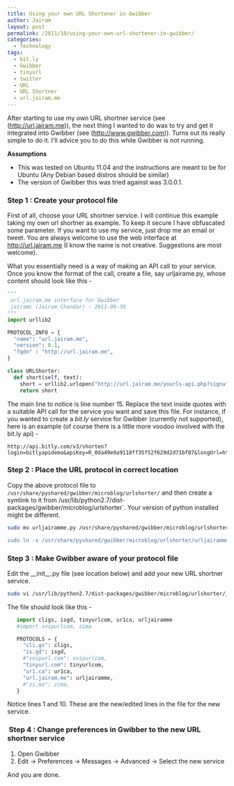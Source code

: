 ```yaml
---
title: Using your own URL Shortener in Gwibber
author: Jairam
layout: post
permalink: /2011/10/using-your-own-url-shortener-in-gwibber/
categories:
  - Technology
tags:
  - bit.ly
  - Gwibber
  - tinyurl
  - twitter
  - URL
  - URL Shortner
  - url.jairam.me
---
```

After starting to use my own URL shortner service (see (http://url.jairam.me)), the next thing I wanted to do was to try and get it integrated into Gwibber (see (http://www.gwibber.com)). Turns out its really simple to do it. I'll advice you to do this while Gwibber is not running.

**Assumptions**

  * This was tested on Ubuntu 11.04 and the instructions are meant to be for Ubuntu (Any Debian based distros should be similar)
  * The version of Gwibber this was tried against was 3.0.0.1.

### Step 1 : Create your protocol file

First of all, choose your URL shortner service. I will continue this example taking my own url shortner as example. To keep it secure I have obfuscated some parameter. If you want to use my service, just drop me an email or tweet. You are always welcome to use the web interface at <http://url.jairam.me> (I know the name is not creative. Suggestions are most welcome).

What you essentially need is a way of making an API call to your service. Once you know the format of the call, create a file, say urljairame.py, whose content should look like this -

```python
"""
 url.jairam.me interface for Gwibber
 jairamc (Jairam Chandar) - 2011-09-30
"""
import urllib2

PROTOCOL_INFO = {
  "name": "url.jairam.me",
  "version": 0.1,
  "fqdn" : "http://url.jairam.me",
}

class URLShorter:
  def short(self, text):
    short = urllib2.urlopen("http://url.jairam.me/yourls-api.php?signature=xxxxxxxxxx&action=shorturl&format=simple&url=%s" % urllib2.quote(text)).read()
    return short
```

The main line to notice is line number 15. Replace the text inside quotes with a suitable API call for the service you want and save this file. For instance, if you wanted to create a _bit.ly_ service for Gwibber (currently not supported), here is an example (of course there is a little more voodoo involved with the bit.ly api) -

```
http://api.bitly.com/v3/shorten?login=bitlyapidemo&apiKey=R_0da49e0a9118ff35f52f629d2d71bf07&longUrl=http%3A%2F%2Fbetaworks.com%2F&format=txt
```

### Step 2 : Place the URL protocol in correct location

Copy the above protocol file to `/usr/share/pyshared/gwibber/microblog/urlshorter/` and then create a symlink to it from /usr/lib/python2.7/dist-packages/gwibber/microblog/urlshorter`. Your version of python installed might be different.

```sh
sudo mv urljairamme.py /usr/share/pyshared/gwibber/microblog/urlshorter/"

sudo ln -s /usr/share/pyshared/gwibber/microblog/urlshorter/urljairamme.py /usr/lib/python2.7/dist-packages/gwibber/microblog/urlshorter/urljairamme.py
```

### Step 3 : Make Gwibber aware of your protocol file

Edit the \_\_init\_\_.py file (see location below) and add your new URL shortner service.

```sh
sudo vi /usr/lib/python2.7/dist-packages/gwibber/microblog/urlshorter/__init__.py
```

The file should look like this -

``` python
   import cligs, isgd, tinyurlcom, ur1ca, urljairamme
   #import snipurlcom, zima

   PROTOCOLS = {
     "cli.gs": cligs,
     "is.gd": isgd,
     #"snipurl.com": snipurlcom,
     "tinyurl.com": tinyurlcom,
     "ur1.ca": ur1ca,
     "url.jairam.me": urljairamme,
     #"zi.ma": zima,
   }
```

Notice lines 1 and 10. These are the new/edited lines in the file for the new service.

###  Step 4 : Change preferences in Gwibber to the new URL shortner service

  1. Open Gwibber
  2. Edit -> Preferences -> Messages -> Advanced -> Select the new service


And you are done.
